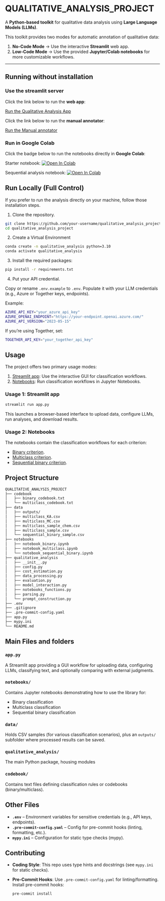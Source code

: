 # QUALITATIVE_ANALYSIS_PROJECT

A **Python-based toolkit** for qualitative data analysis using **Large Language Models (LLMs)**.

This toolkit provides two modes for automatic annotation of qualitative data:

1. **No-Code Mode** → Use the interactive **Streamlit** web app.  
2. **Low-Code Mode** → Use the provided **Jupyter/Colab notebooks** for more customizable workflows.

---

## Running without installation

### **Use the streamlit server**

Click the link below to run the **web app**: 

[Run the Qualitative Analysis App](https://flowanalysis.streamlit.app/)

Click the link below to run the **manual annotator**: 

[Run the Manual annotator](https://datannotator.streamlit.app/)

### **Run in Google Colab**

Click the badge below to run the notebooks directly in **Google Colab**:

Starter notebook:
[![Open In Colab](https://colab.research.google.com/assets/colab-badge.svg)](https://colab.research.google.com/github/OlivierLClerc/qualitative_analysis_project/blob/master/notebooks/notebook_multiclass_colab.ipynb)

Sequential analysis notebook:
[![Open In Colab](https://colab.research.google.com/assets/colab-badge.svg)](https://colab.research.google.com/github/OlivierLClerc/qualitative_analysis_project/blob/master/notebooks/notebook_sequential_binary_colab.ipynb)

## **Run Locally (Full Control)**

If you prefer to run the analysis directly on your machine, follow those installation steps.

1. Clone the repository.

```bash
git clone https://github.com/your-username/qualitative_analysis_project.git
cd qualitative_analysis_project
```
2. Create a Virtual Environment

```bash
conda create -n qualitative_analysis python=3.10
conda activate qualitative_analysis
```

3. Install the required packages:

```bash
pip install -r requirements.txt
```
4. Put your API credential.

Copy or rename `.env.example` to `.env`. Populate it with your LLM credentials (e.g., Azure or Together keys, endpoints).

Example:

```bash
AZURE_API_KEY="your_azure_api_key"
AZURE_OPENAI_ENDPOINT="https://your-endpoint.openai.azure.com/"
AZURE_API_VERSION="2023-05-15"
```

If you’re using Together, set:

```bash
TOGETHER_API_KEY="your_together_api_key"
```

## Usage

The project offers two primary usage modes:

1. [Streamlit app](app.py): Use the interactive GUI for classification workflows.
2. [Notebooks](notebooks): Run classification workflows in Jupyter Notebooks.

### Usage 1: Streamlit app

```bash
streamlit run app.py
```
This launches a browser-based interface to upload data, configure LLMs, run analyses, and download results.

### Usage 2: Notebooks

The notebooks contain the classification workflows for each criterion:

- [Binary criterion](notebooks/notebook_binary.ipynb).
- [Multiclass criterion](notebooks/notebook_multiclass.ipynb).
- [Sequential binary criterion](notebooks/notebook_sequential_binary.ipynb).

## Project Structure

```bash
QUALITATIVE_ANALYSIS_PROJECT
├── codebook
│   ├── binary_codebook.txt
│   └── multiclass_codebook.txt
├── data
│   ├── outputs/
│   ├── multiclass_KA.csv
│   ├── multiclass_MC.csv
│   ├── multiclass_sample_chem.csv
│   ├── multiclass_sample.csv
│   └── sequential_binary_sample.csv
├── notebooks
│   ├── notebook_binary.ipynb
│   ├── notebook_multiclass.ipynb
│   └── notebook_sequential_binary.ipynb
├── qualitative_analysis
│   ├── __init__.py
│   ├── config.py
│   ├── cost_estimation.py
│   ├── data_processing.py
│   ├── evaluation.py
│   ├── model_interaction.py
│   ├── notebooks_functions.py
│   ├── parsing.py
│   └── prompt_construction.py
├── .env
├── .gitignore
├── .pre-commit-config.yaml
├── app.py
├── mypy.ini
└── README.md
```
## Main Files and folders

### `app.py`
A Streamlit app providing a GUI workflow for uploading data, configuring LLMs, classifying text, and optionally comparing with external judgments.

### `notebooks/`
Contains Jupyter notebooks demonstrating how to use the library for:
- Binary classification
- Multiclass classification
- Sequential binary classification

### `data/`
Holds CSV samples (for various classification scenarios), plus an `outputs/` subfolder where processed results can be saved.

### `qualitative_analysis/`
The main Python package, housing modules

### `codebook/`
Contains text files defining classification rules or codebooks (binary/multiclass).

## Other Files

- **`.env`** – Environment variables for sensitive credentials (e.g., API keys, endpoints).
- **`.pre-commit-config.yaml`** – Config for pre-commit hooks (linting, formatting, etc.).
- **`mypy.ini`** – Configuration for static type checks (mypy).

## Contributing

- **Coding Style**: This repo uses type hints and docstrings (see `mypy.ini` for static checks).
- **Pre-Commit Hooks**: Use `.pre-commit-config.yaml` for linting/formatting. Install pre-commit hooks:

    ```bash
    pre-commit install
    ```
